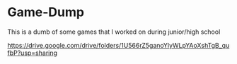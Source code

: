 # Game-Dump
This is a dumb of some games that I worked on during junior/high school

https://drive.google.com/drive/folders/1U566rZ5ganoYlyWLpYAoXshTgB_qufbP?usp=sharing
